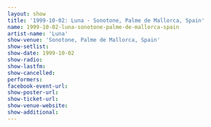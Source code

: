 ```yaml
---
layout: show
title: '1999-10-02: Luna - Sonotone, Palme de Mallorca, Spain'
name: 1999-10-02-luna-sonotone-palme-de-mallorca-spain
artist-name: 'Luna'
show-venue: 'Sonotone, Palme de Mallorca, Spain'
show-setlist: 
show-date: 1999-10-02
show-radio: 
show-lastfm: 
show-cancelled: 
performers: 
facebook-event-url: 
show-poster-url: 
show-ticket-url: 
show-venue-website: 
show-additional: 
---
```


